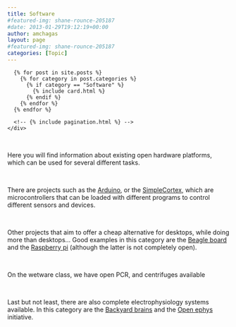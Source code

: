 ```yaml
---
title: Software
#featured-img: shane-rounce-205187
#date: 2013-01-29T19:12:19+00:00
author: amchagas
layout: page
#featured-img: shane-rounce-205187
categories: [Topic]
---
```


<section class="blog">
  <div class="container">
    <div class="post-list" itemscope="" itemtype="http://schema.org/Blog">

      {% for post in site.posts %}
        {% for category in post.categories %}
          {% if category == "Software" %}
            {% include card.html %}
          {% endif %}
        {% endfor %}
      {% endfor %}

      <!-- {% include pagination.html %} -->
    </div>
  </div>
</section>

<!--
{% for post in site.posts %}
{% include card.html %}
{% endfor %}
-->


&nbsp;

Here you will find information about existing open hardware platforms, which can be used for several different tasks.

&nbsp;

There are projects such as the [Arduino](http://www.arduino.cc/), or the [SimpleCortex](http://www.brc-electronics.nl/), which are microcontrollers that can be loaded with different programs to control different sensors and devices.

&nbsp;

Other projects that aim to offer a cheap alternative for desktops, while doing more than desktops&#8230; Good examples in this category are the [Beagle board](http://beagleboard.org/#&slider1=1) and the [Raspberry pi](http://www.raspberrypi.org/) (although the latter is not completely open).

&nbsp;

On the wetware class, we have open PCR, and centrifuges available

&nbsp;

Last but not least, there are also complete electrophysiology systems available. In this category are the [Backyard brains](https://backyardbrains.com/) and the [Open ephys](http://open-ephys.org/) initiative.

&nbsp;
